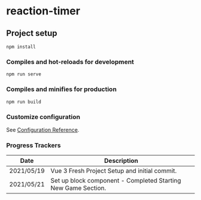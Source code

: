 # reaction-timer

## Project setup
```
npm install
```

### Compiles and hot-reloads for development
```
npm run serve
```

### Compiles and minifies for production
```
npm run build
```

### Customize configuration
See [Configuration Reference](https://cli.vuejs.org/config/).

### Progress Trackers
| Date | Description |
| --- | ----------- |
|2021/05/19|Vue 3 Fresh Project Setup and initial commit.|
|2021/05/21| Set up block component - Completed Starting New Game Section.|